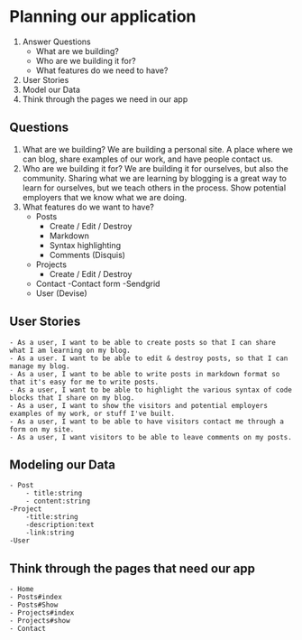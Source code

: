 # Planning our application
1. Answer Questions
	- What are we building?
	- Who are we building it for?
	- What features do we need to have?
2. User Stories
3. Model our Data
4. Think through the pages we need in our app 

## Questions

1. What are we building? We are building a personal site. A place where we can blog, share examples 
of our work, and have people contact us.
2. Who are we building it for? We are building it for ourselves, but also the community. Sharing
what we are learning by blogging is a great way to learn for ourselves, but we teach others in the 
process. Show potential employers that we know what we are doing.
3. What features do we want to have? 
	- Posts
		- Create / Edit / Destroy
		- Markdown
		- Syntax highlighting
		- Comments (Disquis)
	- Projects
		- Create / Edit / Destroy
	- Contact
		-Contact form 
		-Sendgrid
	- User (Devise)

## User Stories 

	- As a user, I want to be able to create posts so that I can share what I am learning on my blog.
	- As a user. I want to be able to edit & destroy posts, so that I can manage my blog.
	- As a user, I want to be able to write posts in markdown format so that it's easy for me to write posts.
	- As a user, I want to be able to highlight the various syntax of code blocks that I share on my blog.
	- As a user, I want to show the visitors and potential employers examples of my work, or stuff I've built.
	- As a user, I want to be able to have visitors contact me through a form on my site.
	- As a user, I want visitors to be able to leave comments on my posts.

## Modeling our Data 
	
	- Post
		- title:string
		- content:string 
	-Project
		-title:string
		-description:text 
		-link:string
	-User

## Think through the pages that need our app 

	- Home
	- Posts#index 
	- Posts#Show
	- Projects#index 
	- Projects#show 
	- Contact 
